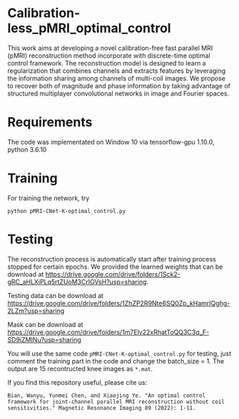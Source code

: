 # Calibration-less_pMRI_optimal_control
This work aims at developing a novel calibration-free fast parallel MRI (pMRI) reconstruction method incorporate with discrete-time optimal control framework. The reconstruction model is designed to learn a regularization that combines channels and extracts features by leveraging the information sharing among channels of multi-coil images. We propose to recover both of magnitude and phase information by taking advantage of structured multiplayer convolutional networks in  image and Fourier spaces.

# Requirements

The code was implementated on Window 10 via tensorflow-gpu 1.10.0, python 3.6.10

# Training

For training the network, try

```python pMRI-CNet-K-optimal_control.py```


# Testing

The reconstruction process is automatically start after training process stopped for certain epochs.
We provided the learned weights that can be download at
https://drive.google.com/drive/folders/1Sck2-gRC_aHLXjPLq5rtZUoM3CrIGVsH?usp=sharing. 

Testing data can be download at
https://drive.google.com/drive/folders/1ZhZP2R9Nte6SQ0Zp_kHamrIQghg-2LZm?usp=sharing

Mask can be download at
https://drive.google.com/drive/folders/1m7Elv22xRhatToQQ3C3q_F-SD9iZMINu?usp=sharing

You will use the same code ```pMRI-CNet-K-optimal_control.py``` for testing, just comment the training part in the code and change the batch_size = 1.
The output are 15 recontructed knee images as ```*.mat```.

If you find this repository useful, please cite us:
```
Bian, Wanyu, Yunmei Chen, and Xiaojing Ye. "An optimal control framework for joint-channel parallel MRI reconstruction without coil sensitivities." Magnetic Resonance Imaging 89 (2022): 1-11.
```
